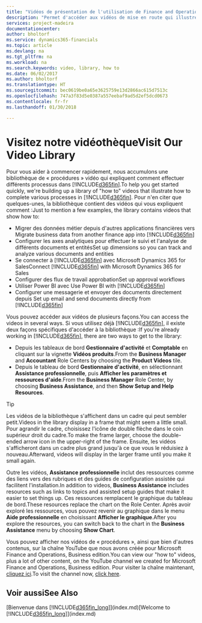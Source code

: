 ```yaml
---
title: "Vidéos de présentation de l'utilisation de Finance and Operations, Business edition | Microsoft Docs"
description: "Permet d'accéder aux vidéos de mise en route qui illustrent comment effectuer des tâches courantes."
services: project-madeira
documentationcenter: 
author: bholtorf
ms.service: dynamics365-financials
ms.topic: article
ms.devlang: na
ms.tgt_pltfrm: na
ms.workload: na
ms.search.keywords: video, library, how to
ms.date: 06/02/2017
ms.author: bholtorf
ms.translationtype: HT
ms.sourcegitcommit: bec0619be0a65e3625759e13d2866ac615d7513c
ms.openlocfilehash: 747a3f83d5e0387a557eebaf9ad5d2ef5dcd0673
ms.contentlocale: fr-fr
ms.lasthandoff: 01/30/2018

---
```

# <a name="visit-our-video-library"></a><span data-ttu-id="f591a-103">Visitez notre vidéothèque</span><span class="sxs-lookup"><span data-stu-id="f591a-103">Visit Our Video Library</span></span>
<span data-ttu-id="f591a-104">Pour vous aider à commencer rapidement, nous accumulons une bibliothèque de « procédures » vidéo qui expliquent comment effectuer différents processus dans [!INCLUDE[d365fin](includes/d365fin_md.md)].</span><span class="sxs-lookup"><span data-stu-id="f591a-104">To help you get started quickly, we're building up a library of "how to" videos that illustrate how to complete various processes in [!INCLUDE[d365fin](includes/d365fin_md.md)].</span></span> <span data-ttu-id="f591a-105">Pour n'en citer que quelques-unes, la bibliothèque contient des vidéos qui vous expliquent comment :</span><span class="sxs-lookup"><span data-stu-id="f591a-105">Just to mention a few examples, the library contains videos that show how to:</span></span>  

* <span data-ttu-id="f591a-106">Migrer des données métier depuis d'autres applications financières vers </span><span class="sxs-lookup"><span data-stu-id="f591a-106">Migrate business data from another finance app into</span></span> [!INCLUDE[d365fin](includes/d365fin_md.md)]  
* <span data-ttu-id="f591a-107">Configurer les axes analytiques pour effectuer le suivi et l'analyse de différents documents et entités</span><span class="sxs-lookup"><span data-stu-id="f591a-107">Set up dimensions so you can track and analyze various documents and entities</span></span>
* <span data-ttu-id="f591a-108">Se connecter à [!INCLUDE[d365fin](includes/d365fin_md.md)] avec Microsoft Dynamics 365 for Sales</span><span class="sxs-lookup"><span data-stu-id="f591a-108">Connect [!INCLUDE[d365fin](includes/d365fin_md.md)] with Microsoft Dynamics 365 for Sales</span></span>
* <span data-ttu-id="f591a-109">Configurer des flux de travail approbation</span><span class="sxs-lookup"><span data-stu-id="f591a-109">Set up approval workflows</span></span>  
* <span data-ttu-id="f591a-110">Utiliser Power BI avec </span><span class="sxs-lookup"><span data-stu-id="f591a-110">Use Power BI with</span></span> [!INCLUDE[d365fin](includes/d365fin_md.md)]  
* <span data-ttu-id="f591a-111">Configurer une messagerie et envoyer des documents directement depuis </span><span class="sxs-lookup"><span data-stu-id="f591a-111">Set up email and send documents directly from</span></span> [!INCLUDE[d365fin](includes/d365fin_md.md)]  

<span data-ttu-id="f591a-112">Vous pouvez accéder aux vidéos de plusieurs façons.</span><span class="sxs-lookup"><span data-stu-id="f591a-112">You can access the videos in several ways.</span></span> <span data-ttu-id="f591a-113">Si vous utilisez déjà [!INCLUDE[d365fin](includes/d365fin_md.md)], il existe deux façons spécifiques d'accéder à la bibliothèque :</span><span class="sxs-lookup"><span data-stu-id="f591a-113">If you're already working in [!INCLUDE[d365fin](includes/d365fin_md.md)], there are two ways to get to the library:</span></span>

* <span data-ttu-id="f591a-114">Depuis les tableaux de bord **Gestionnaire d'activité** et **Comptable** en cliquant sur la vignette **Vidéos produits**.</span><span class="sxs-lookup"><span data-stu-id="f591a-114">From the **Business Manager** and **Accountant** Role Centers by choosing the **Product Videos** tile.</span></span>  
* <span data-ttu-id="f591a-115">Depuis le tableau de bord **Gestionnaire d'activité**, en sélectionnant **Assistance professionnelle**, puis **Afficher les paramètres et ressources d'aide**.</span><span class="sxs-lookup"><span data-stu-id="f591a-115">From the **Business Manager** Role Center, by choosing **Business Assistance**, and then **Show Setup and Help Resources**.</span></span>  

> [!Tip]  
> <span data-ttu-id="f591a-116">Les vidéos de la bibliothèque s'affichent dans un cadre qui peut sembler petit.</span><span class="sxs-lookup"><span data-stu-id="f591a-116">Videos in the library display in a frame that might seem a little small.</span></span> <span data-ttu-id="f591a-117">Pour agrandir le cadre, choisissez l'icône de double flèche dans le coin supérieur droit du cadre.</span><span class="sxs-lookup"><span data-stu-id="f591a-117">To make the frame larger, choose the double-ended arrow icon in the upper-right of the frame.</span></span> <span data-ttu-id="f591a-118">Ensuite, les vidéos s'afficheront dans un cadre plus grand jusqu'à ce que vous le réduisiez à nouveau.</span><span class="sxs-lookup"><span data-stu-id="f591a-118">Afterward, videos will display in the larger frame until you make it small again.</span></span>  

<span data-ttu-id="f591a-119">Outre les vidéos, **Assistance professionnelle** inclut des ressources comme des liens vers des rubriques et des guides de configuration assistée qui facilitent l'installation.</span><span class="sxs-lookup"><span data-stu-id="f591a-119">In addition to videos, **Business Assistance** includes resources such as links to topics and assisted setup guides that make it easier to set things up.</span></span> <span data-ttu-id="f591a-120">Ces ressources remplacent le graphique du tableau de bord.</span><span class="sxs-lookup"><span data-stu-id="f591a-120">These resources replace the chart on the Role Center.</span></span> <span data-ttu-id="f591a-121">Après avoir exploré les ressources, vous pouvez revenir au graphique dans le menu **Aide professionnelle** en choisissant **Afficher le graphique**.</span><span class="sxs-lookup"><span data-stu-id="f591a-121">After you explore the resources, you can switch back to the chart in the **Business Assistance** menu by choosing **Show Chart**.</span></span>  
  
<span data-ttu-id="f591a-122">Vous pouvez afficher nos vidéos de « procédures », ainsi que bien d'autres contenus, sur la chaîne YouTube que nous avons créée pour Microsoft Finance and Operations, Business edition.</span><span class="sxs-lookup"><span data-stu-id="f591a-122">You can view our "how to" videos, plus a lot of other content, on the YouTube channel we created for Microsoft Finance and Operations, Business edition.</span></span> <span data-ttu-id="f591a-123">Pour visiter la chaîne maintenant, [cliquez ici](https://go.microsoft.com/fwlink/?linkid=851533).</span><span class="sxs-lookup"><span data-stu-id="f591a-123">To visit the channel now, [click here](https://go.microsoft.com/fwlink/?linkid=851533).</span></span>

## <a name="see-also"></a><span data-ttu-id="f591a-124">Voir aussi</span><span class="sxs-lookup"><span data-stu-id="f591a-124">See Also</span></span>
<span data-ttu-id="f591a-125">[Bienvenue dans [!INCLUDE[d365fin_long](includes/d365fin_long_md.md)]](index.md)</span><span class="sxs-lookup"><span data-stu-id="f591a-125">[Welcome to [!INCLUDE[d365fin_long](includes/d365fin_long_md.md)]](index.md)</span></span>

